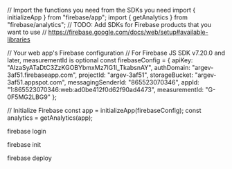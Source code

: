<!-- npm install firebase -->

// Import the functions you need from the SDKs you need
import { initializeApp } from "firebase/app";
import { getAnalytics } from "firebase/analytics";
// TODO: Add SDKs for Firebase products that you want to use
// https://firebase.google.com/docs/web/setup#available-libraries

// Your web app's Firebase configuration
// For Firebase JS SDK v7.20.0 and later, measurementId is optional
const firebaseConfig = {
  apiKey: "AIzaSyATaDtC3ZzKGOBYbmxMz7lG1I_TkabsnAY",
  authDomain: "argev-3af51.firebaseapp.com",
  projectId: "argev-3af51",
  storageBucket: "argev-3af51.appspot.com",
  messagingSenderId: "865523070346",
  appId: "1:865523070346:web:ad0be412f0d62f90ad4473",
  measurementId: "G-0F5MG2LBG9"
};

// Initialize Firebase
const app = initializeApp(firebaseConfig);
const analytics = getAnalytics(app);

<!-- npm install -g firebase-tools -->


firebase login

firebase init

firebase deploy